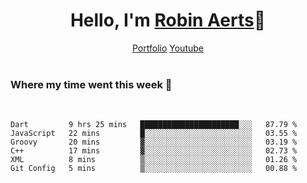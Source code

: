 <h1 align="center">Hello, I'm <a href="https://robyte.ga" target="_blank">Robin Aerts</a>🙌</h1>

<div align="center">
  <a target="_blank" href="https://robyte.ga">Portfolio</a>
  <a target="_blank" href="https://www.youtube.com/channel/UCo98-m_pFHFvA_0AjzqhZeA">Youtube</a>
</div>

<br/>
<h3>Where my time went this week 🦜</h3>
<br/>

<!--START_SECTION:waka-->

```text
Dart         9 hrs 25 mins   ██████████████████████░░░   87.79 %
JavaScript   22 mins         █░░░░░░░░░░░░░░░░░░░░░░░░   03.55 %
Groovy       20 mins         ▓░░░░░░░░░░░░░░░░░░░░░░░░   03.19 %
C++          17 mins         ▓░░░░░░░░░░░░░░░░░░░░░░░░   02.73 %
XML          8 mins          ▒░░░░░░░░░░░░░░░░░░░░░░░░   01.26 %
Git Config   5 mins          ▒░░░░░░░░░░░░░░░░░░░░░░░░   00.88 %
```

<!--END_SECTION:waka-->
